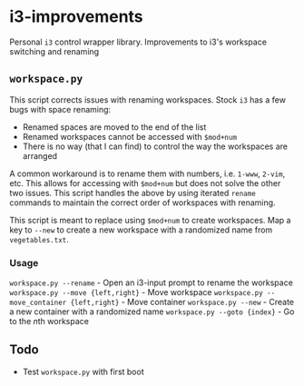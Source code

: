 # i3-improvements
Personal `i3` control wrapper library. Improvements to i3's workspace switching and renaming


## `workspace.py`
This script corrects issues with renaming workspaces. Stock `i3` has a few bugs with space renaming:
  - Renamed spaces are moved to the end of the list
  - Renamed workspaces cannot be accessed with `$mod+num`
  - There is no way (that I can find) to control the way the workspaces are arranged
  
A common workaround is to rename them with numbers, i.e. `1-www`, `2-vim`, etc. This allows for accessing with `$mod+num` but does not solve the other two issues. This script handles the above by using iterated `rename` commands to maintain the correct order of workspaces with renaming.

This script is meant to replace using `$mod+num` to create workspaces. Map a key to `--new` to create a new workspace with a randomized name from `vegetables.txt`.

### Usage
`workspace.py --rename` - Open an i3-input prompt to rename the workspace
`workspace.py --move {left,right}` - Move workspace
`workspace.py --move_container {left,right}` - Move container
`workspace.py --new` - Create a new container with a randomized name
`workspace.py --goto {index}` - Go to the *n*th workspace

## Todo
 - Test `workspace.py` with first boot
